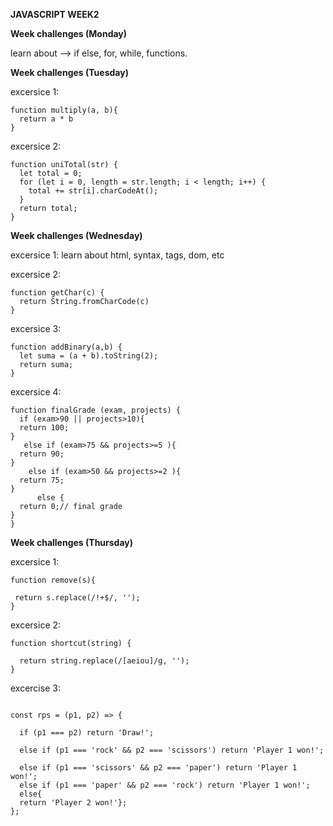 **JAVASCRIPT WEEK2**

**Week challenges (Monday)**


learn about --> if else, for, while, functions.


**Week challenges (Tuesday)**

excersice 1:
```
function multiply(a, b){
  return a * b
}
```
excersice 2:
```
function uniTotal(str) {
  let total = 0; 
  for (let i = 0, length = str.length; i < length; i++) {
    total += str[i].charCodeAt();
  }
  return total;
}
```

**Week challenges (Wednesday)**

excersice 1: learn about html, syntax, tags, dom, etc

excersice 2:
```
function getChar(c) {
  return String.fromCharCode(c)  
}
```
excersice 3:
```
function addBinary(a,b) {
  let suma = (a + b).toString(2);  
  return suma;
}
```
excersice 4:
```
function finalGrade (exam, projects) {
  if (exam>90 || projects>10){
  return 100;
}
   else if (exam>75 && projects>=5 ){
  return 90;
}
    else if (exam>50 && projects>=2 ){
  return 75;
}
      else {
  return 0;// final grade
}
}
```
**Week challenges (Thursday)**
 
 excersice 1:
 ```
 function remove(s){
 
  return s.replace(/!+$/, '');
}

```

excersice 2:
```
function shortcut(string) {

  return string.replace(/[aeiou]/g, '');
}

```
excercise 3:
```

const rps = (p1, p2) => {

  if (p1 === p2) return 'Draw!';
  
  else if (p1 === 'rock' && p2 === 'scissors') return 'Player 1 won!';
  
  else if (p1 === 'scissors' && p2 === 'paper') return 'Player 1 won!';
  else if (p1 === 'paper' && p2 === 'rock') return 'Player 1 won!';
  else{
  return 'Player 2 won!'};
};

